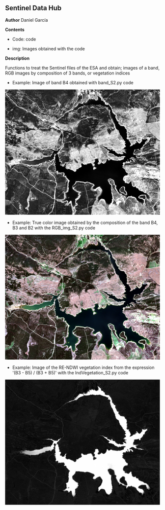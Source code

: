 ## Sentinel Data Hub

**Author** Daniel García

**Contents**

* Code: code

* img: Images obtained with the code

**Description**

Functions to treat the Sentinel files of the ESA and obtain; images of a band, RGB images by composition of 3 bands, or vegetation indices

- Example: Image of band B4 obtained with band_S2.py code

![*image*](imgs/B4.png)

- Example: True color image obtained by the composition of the band B4, B3 and B2 with the RGB_img_S2.py code

![*image*](imgs/RGB_B4B3B2.png)

- Example: Image of the RE-NDWI vegetation index from the expression '(B3 - B5) / (B3 + B5)' with the IndVegetation_S2.py code

![*image*](imgs/RE-NDWI.png)

